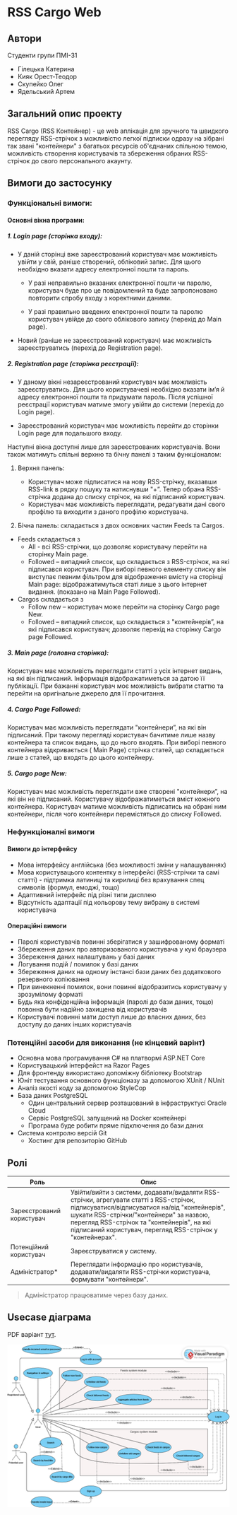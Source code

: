 # RSS Cargo Web

## Автори

Студенти групи ПМІ-31

- Гілецька Катерина
- Кияк Орест-Теодор
- Скупейко Олег
- Ядельський Артем

## Загальний опис проекту

RSS Cargo (RSS Контейнер) - це web аплікація для зручного та швидкого перегляду RSS-стрічок з можливістю легкої підписки одразу на зібрані так звані "контейнери" з багатьох ресурсів об'єднаних спільною темою, можливість створення користувачів та збереження обраних RSS-стрічок до свого персонального акаунту.

## Вимоги до застосунку

### Функціональні вимоги:

#### Основні вікна програми:

##### 1. Login page (сторінка входу):
- У даній сторінці вже зареєстрований користувач має можливість увійти у свій, раніше створений, обліковий запис. Для цього необхідно вказати адресу електронної пошти та пароль.

	- У разі неправильно вказаних електронної пошти чи паролю, користувач буде про це повідомлений та буде запропоновано повторити спробу входу з коректними даними.

	- У разі правильно введених електронної пошти та паролю користувач увійде до свого облікового запису (перехід до Main page).

- Новий (раніше не зареєстрований користувач) має можливість зареєструватись (перехід до Registration page).

##### 2. Registration page (сторінка реєстрації):
- У даному вікні незареєстрований користувач має можливість зареєструватись. Для цього користувачеві необхідно вказати ім’я й адресу електронної пошти та придумати пароль. Після успішної реєстрації користувач матиме змогу увійти до системи (перехід до Login page).

- Зареєстрований користувач має можливість перейти до сторінки Login page для подальшого входу.

Наступні вікна доступні лише для зареєстрованих користувачів. Вони також матимуть спільні верхню та бічну панелі з таким функціоналом:

1. Верхня панель:

	- Користувач може підписатися на нову RSS-стрічку, вказавши RSS-link в рядку пошуку та натиснувши "+”. Тепер обрана RSS-стрічка додана до списку стрічок, на які підписаний користувач.
	- Користувач має можливість переглядати, редагувати дані свого профілю та виходити з даного профілю користувача.

2. Бічна панель: складається з двох основних частин Feeds та Cargos.
- Feeds складається з
	- All - всі RSS-стрічки, що дозволяє користувачу перейти на сторінку Main page.
	- Followed – випадний список, що складається з RSS-стрічок, на які підписався користувач. При виборі певного елементу списку він виступає певним фільтром для відображення вмісту на сторінці Main page: відображатимуться статі лише з цього інтернет видання. (показано на Main Page Followed).
- Cargos складається з
	- Follow new – користувач може перейти на сторінку Cargo page New.
	- Followed – випадний список, що складається з "контейнерів”, на які підписався користувач; дозволяє перехід на сторінку Cargo page Followed.

##### 3. Main page (головна сторінка):
Користувач має можливість переглядати статті з усіх інтернет видань, на які він підписаний. Інформація відображатиметься за датою її публікації. При бажанні користувач моє можливість вибрати статтю та перейти на оригінальне джерело для її прочитання.

##### 4. Cargo Page Followed:
Користувач має можливість переглядати "контейнери”, на які він підписаний. При такому перегляді користувач бачитиме лише назву контейнера та список видань, що до нього входять. При виборі певного контейнера відкривається ( Main Page) стрічка статей, що складається лише з статей, що входять до цього контейнеру.

##### 5. Cargo page New:
Користувач має можливість переглядати вже створені "контейнери”, на які він не підписаний. Користувачу відображатиметься вміст кожного контейнера. Користувач матиме можливість підписатись на обрані ним контейнери, після чого контейнери перемістяться до списку Followed.

### Нефункціоналні вимоги

#### Вимоги до інтерфейсу

- Мова інтерфейсу англійська (без можливості зміни у налашуваннях)
- Мова користувацього контентку в інтерфейсі (RSS-стрічки та самі статті) - підтримка латиниці та кирилиці без врахування спец символів (формул, емоджі, тощо) 
- Адаптивний інтерфейс під різні типи дисплею
- Відсутність адаптації під кольорову тему вибрану в системі користувача

#### Операційні вимоги

- Паролі користувачів повинні зберігатися у зашифрованому форматі
- Збереження даних про авторизованого користувача у кукі браузера
- Збереження даних налаштувань у базі даних
- Логування подій / помилок у базі даних
- Збереження даних на одному інстансі бази даних без додаткового резервного копіювання
- При винекненні помилок, вони повинні відобразитись користувачу у зрозумілому форматі
- Будь яка конфіденційна інформація (паролі до бази даних, тощо) повонна бути надійно захищена від користувачів
- Користувачі повинні мати доступ лише до власних даних, без доступу до даних інших користувачів

### Потенційні засоби для виконання (не кінцевий варінт)

- Основна мова програмування C# на платвормі ASP.NET Core
- Користувацький інтерфейст на Razor Pages
- Для фронтенду використано допоміжну бібліотеку Bootstrap
- Юніт тестування основного функціоназу за допомогою XUnit / NUnit
- Аналіз якості коду за допомогою StyleCop
- База даних PostgreSQL
	- Один центральний сервер розташований в інфраструктусі Oracle Cloud
	- Сервіс PostgreSQL запущений на Docker контейнері
	- Програма буде робити пряме підключення до бази даних
- Система контролю версій Git
	- Хостинг для репозиторію GitHub

## Ролі

| Роль                      | Опис                                                                                                                                                                                                                                                                                              |
|---------------------------|---------------------------------------------------------------------------------------------------------------------------------------------------------------------------------------------------------------------------------------------------------------------------------------------------|
| Зареєстрований користувач | Увійти/вийти з системи, додавати/видаляти RSS-стрічки, агрегувати статті з RSS-стрічок, підписуватися/відписуватися на/від "контейнерів", шукати RSS-стрічки/"контейнери" за назвою, перегляд RSS-стрічок та "контейнерів", на які підписаний користувач, перегляд RSS-стрічок у "контейнерах".   |
| Потенційний користувач    | Зареєструватися у систему.                                                                                                                                                                                                                                                                        |
| Адміністратор*            | Переглядати інформацію про користувачів, додавати/видаляти RSS-стрічки користувача, формувати "контейнери".                                                                                                                                                                                       |

> Адміністратор працюватиме через базу даних.

## Usecase діаграма

PDF варіант [тут](https://github.com/KyyakOr/rss-cargo-web/blob/main/docs/RSSCargoWeb.pdf).

<p align="center">
	<img src="https://github.com/KyyakOr/rss-cargo-web/blob/main/docs/RSSCargoWeb.png" alt="Usecase діаграма"/>
</p> 


